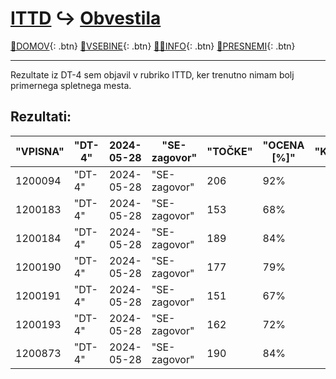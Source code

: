 # [ITTD](../index.md) ↪ [Obvestila](./index.md)
[🏡DOMOV](../index.md){: .btn}
[📝VSEBINE](../Vsebine/index.md){: .btn}
[👨‍🎓INFO](../info.md){: .btn}
[💾PRESNEMI](../Presnemi/index.md){: .btn}

---
 
Rezultate iz DT-4 sem objavil v rubriko ITTD, ker trenutno nimam bolj primernega spletnega mesta.

## Rezultati:

| "VPISNA" | "DT-4" | 2024-05-28 | "SE-zagovor" | "TOČKE" | "OCENA [%]" | "KOMENTAR" | "JZK" | "TRM" | "RAZ" | "NST" | "ČAS" | "MTV" | "DMO" | "PGL" | "VPR" | "ZGR" |
| ----     | ----   | ----       | ----         | ----    | ----        | ----       | ----  | ----  | ----  | ----  | ----  | ----  | ----  | ----  | ----  | ----  |
| 1200094  | "DT-4" | 2024-05-28 | "SE-zagovor" | 206     | 92%         |            | 4     | 4     | 5     | 5     | 4     | 4     | 4     | 1     | 4     | 5     |
| 1200183  | "DT-4" | 2024-05-28 | "SE-zagovor" | 153     | 68%         |            | 4     | 3     | 1     | 3     | 4     | 4     | 1     | 3     | 4     | 3     |
| 1200184  | "DT-4" | 2024-05-28 | "SE-zagovor" | 189     | 84%         |            | 4     | 4     | 5     | 5     | 4     | 4     | 1     | 3     | 5     | 4     |
| 1200190  | "DT-4" | 2024-05-28 | "SE-zagovor" | 177     | 79%         |            | 5     | 2     | 5     | 5     | 4     | 3     | 3     | 3     | 2     | 4     |
| 1200191  | "DT-4" | 2024-05-28 | "SE-zagovor" | 151     | 67%         |            | 5     | 3     | 5     | 3     | 4     | 5     | 3     | 3     | 2     | 2     |
| 1200193  | "DT-4" | 2024-05-28 | "SE-zagovor" | 162     | 72%         |            | 5     | 5     | 3     | 5     | 4     | 4     | 1     | 3     | 3     | 3     |
| 1200873  | "DT-4" | 2024-05-28 | "SE-zagovor" | 190     | 84%         |            | 4     | 3     | 5     | 3     | 4     | 3     | 1     | 4     | 3     | 5     |


